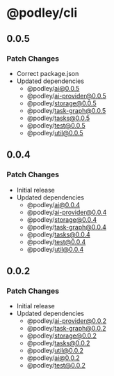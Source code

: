 # @podley/cli

## 0.0.5

### Patch Changes

- Correct package.json
- Updated dependencies
  - @podley/ai@0.0.5
  - @podley/ai-provider@0.0.5
  - @podley/storage@0.0.5
  - @podley/task-graph@0.0.5
  - @podley/tasks@0.0.5
  - @podley/test@0.0.5
  - @podley/util@0.0.5

## 0.0.4

### Patch Changes

- Initial release
- Updated dependencies
  - @podley/ai@0.0.4
  - @podley/ai-provider@0.0.4
  - @podley/storage@0.0.4
  - @podley/task-graph@0.0.4
  - @podley/tasks@0.0.4
  - @podley/test@0.0.4
  - @podley/util@0.0.4

## 0.0.2

### Patch Changes

- Initial release
- Updated dependencies
  - @podley/ai-provider@0.0.2
  - @podley/task-graph@0.0.2
  - @podley/storage@0.0.2
  - @podley/tasks@0.0.2
  - @podley/util@0.0.2
  - @podley/ai@0.0.2
  - @podley/test@0.0.2
